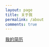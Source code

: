```yaml
---
layout: page
title: 关于我
permalink: /about
comments: true
---
```


<div class="row justify-content-between">
<div class="col-md-8 pr-5">

<p></p>

<a href = 'https://xinyueyu16.github.io/Resume/'>我的简历</a>

<!--
<p class="mb-5"><img class="shadow-lg" src="{{site.baseurl}}/assets/images/mediumish-jekyll-template.png" alt="jekyll template mediumish" /></p>
<h4>Documentation</h4>
-->
<!--
<p>Please, read the docs <a href="https://bootstrapstarter.com/bootstrap-templates/template-mediumish-bootstrap-jekyll/">here</a>.</p>-->
<!--
<h4>Questions or bug reports?</h4>-->
<!--
<p>Head over to our <a href="https://github.com/wowthemesnet/mediumish-theme-jekyll">Github repository</a>!</p>-->

</div>

<!--
<div class="col-md-4">
<!--
<div class="sticky-top sticky-top-80">
<h5>Buy me a coffee</h5>
<!--
<p>Thank you for your support! Your donation helps me to maintain and improve <a target="_blank" href="https://github.com/wowthemesnet/mediumish-theme-jekyll">Mediumish <i class="fab fa-github"></i></a>.</p>
<a target="_blank" href="https://www.wowthemes.net/donate/" class="btn btn-danger">Buy me a coffee</a> <a target="_blank" href="https://bootstrapstarter.com/bootstrap-templates/template-mediumish-bootstrap-jekyll/" class="btn btn-warning">Documentation</a>
</div>
</div>
-->

</div>
